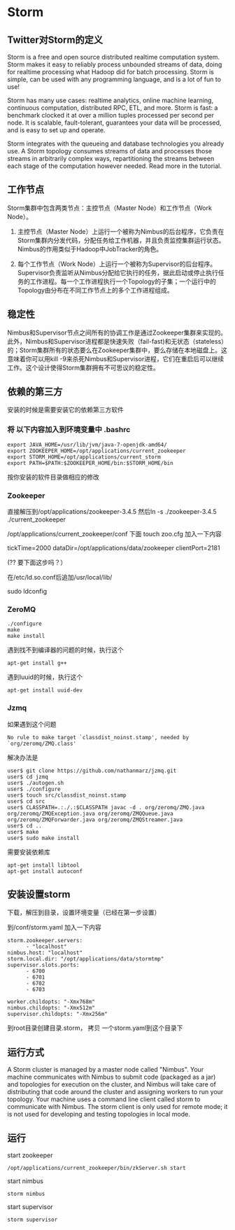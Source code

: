 # Storm

## Twitter对Storm的定义

Storm is a free and open source distributed realtime computation system. Storm makes it easy to reliably process unbounded streams of data, doing for realtime processing what Hadoop did for batch processing. Storm is simple, can be used with any programming language, and is a lot of fun to use!

Storm has many use cases: realtime analytics, online machine learning, continuous computation, distributed RPC, ETL, and more. Storm is fast: a benchmark clocked it at over a million tuples processed per second per node. It is scalable, fault-tolerant, guarantees your data will be processed, and is easy to set up and operate.

Storm integrates with the queueing and database technologies you already use. A Storm topology consumes streams of data and processes those streams in arbitrarily complex ways, repartitioning the streams between each stage of the computation however needed. Read more in the tutorial. 

## 工作节点

Storm集群中包含两类节点：主控节点（Master Node）和工作节点（Work Node）。   
    
1. 主控节点（Master Node）上运行一个被称为Nimbus的后台程序，它负责在Storm集群内分发代码，分配任务给工作机器，并且负责监控集群运行状态。Nimbus的作用类似于Hadoop中JobTracker的角色。
        
        
2. 每个工作节点（Work Node）上运行一个被称为Supervisor的后台程序。Supervisor负责监听从Nimbus分配给它执行的任务，据此启动或停止执行任务的工作进程。每一个工作进程执行一个Topology的子集；一个运行中的Topology由分布在不同工作节点上的多个工作进程组成。


## 稳定性

Nimbus和Supervisor节点之间所有的协调工作是通过Zookeeper集群来实现的。此外，Nimbus和Supervisor进程都是快速失败（fail-fast)和无状态（stateless）的；Storm集群所有的状态要么在Zookeeper集群中，要么存储在本地磁盘上。这意味着你可以用kill -9来杀死Nimbus和Supervisor进程，它们在重启后可以继续工作。这个设计使得Storm集群拥有不可思议的稳定性。

## 依赖的第三方

安装的时候是需要安装它的依赖第三方软件

### 将 以下内容加入到环境变量中 .bashrc

    export JAVA_HOME=/usr/lib/jvm/java-7-openjdk-amd64/
    export ZOOKEEPER_HOME=/opt/applications/current_zookeeper
    export STORM_HOME=/opt/applications/current_storm
    export PATH=$PATH:$ZOOKEEPER_HOME/bin:$STORM_HOME/bin

按你安装的软件目录做相应的修改

### Zookeeper

直接解压到/opt/applications/zookeeper-3.4.5  然后ln -s ./zookeeper-3.4.5 ./current_zookeeper

/opt/applications/current_zookeeper/conf  下面 touch zoo.cfg 加入一下内容

tickTime=2000
dataDir=/opt/applications/data/zookeeper
clientPort=2181


(?? 要下面这步吗？）

在/etc/ld.so.conf后追加/usr/local/lib/

  sudo ldconfig
  


### ZeroMQ

    ./configure
    make
    make install

遇到找不到编译器的问题的时候，执行这个      

    apt-get install g++


遇到luuid的时候，执行这个

    apt-get install uuid-dev
    
    

### Jzmq

如果遇到这个问题

    No rule to make target `classdist_noinst.stamp', needed by `org/zeromq/ZMQ.class'


解决办法是

    user$ git clone https://github.com/nathanmarz/jzmq.git
    user$ cd jzmq
    user$ ./autogen.sh
    user$ ./configure
    user$ touch src/classdist_noinst.stamp
    user$ cd src
    user$ CLASSPATH=.:./.:$CLASSPATH javac -d . org/zeromq/ZMQ.java org/zeromq/ZMQException.java org/zeromq/ZMQQueue.java org/zeromq/ZMQForwarder.java org/zeromq/ZMQStreamer.java
    user$ cd ..
    user$ make
    user$ sudo make install

需要安装依赖库

    apt-get install libtool
    apt-get install autoconf



## 安装设置storm

下载，解压到目录，设置环境变量（已经在第一步设置）

到<storm home>/conf/storm.yaml 加入一下内容

    storm.zookeeper.servers:
          - "localhost"
    nimbus.host: "localhost"
    storm.local.dir: "/opt/applications/data/stormtmp"
    supervisor.slots.ports:
          - 6700
          - 6701
          - 6702
          - 6703
    
    worker.childopts: "-Xmx768m"
    nimbus.childopts: "-Xmx512m"
    supervisor.childopts: "-Xmx256m"


到root目录创建目录.storm， 拷贝 一个storm.yaml到这个目录下

## 运行方式

A Storm cluster is managed by a master node called "Nimbus". Your machine communicates with Nimbus to submit code (packaged as a jar) and topologies for execution on the cluster, and Nimbus will take care of distributing that code around the cluster and assigning workers to run your topology. Your machine uses a command line client called storm to communicate with Nimbus. The storm client is only used for remote mode; it is not used for developing and testing topologies in local mode.

## 运行
start zookeeper

    /opt/applications/current_zookeeper/bin/zkServer.sh start

start nimbus

    storm nimbus
    
start supervisor

    storm supervisor


